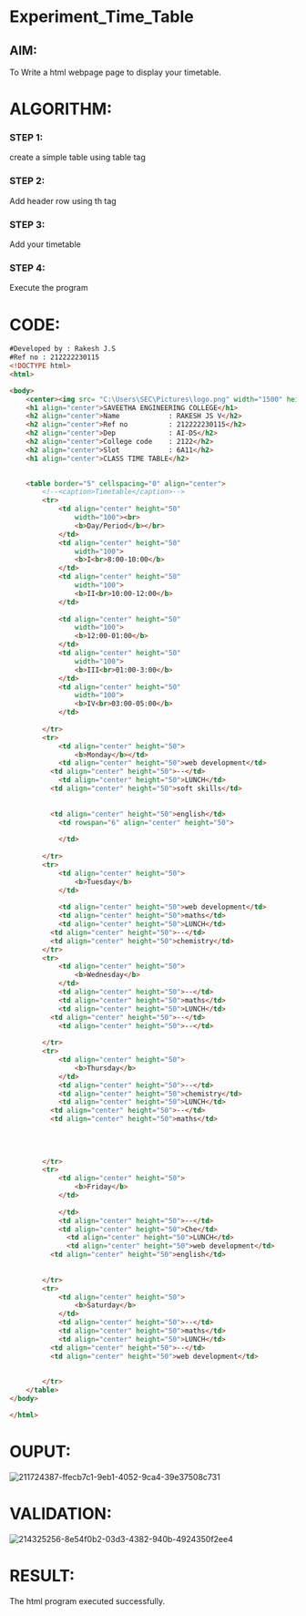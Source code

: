 # Experiment_Time_Table

## AIM:
To Write a html webpage page to display your timetable.

# ALGORITHM:
### STEP 1:
create a simple table using table tag
### STEP 2:
Add header row using th tag
### STEP 3:
Add your timetable
### STEP 4:
Execute the program

# CODE:
``` html
#Developed by : Rakesh J.S
#Ref no : 212222230115
<!DOCTYPE html>
<html>

<body>
  	<center><img src= "C:\Users\SEC\Pictures\logo.png" width="1500" height="200"></center>
	<h1 align="center">SAVEETHA ENGINEERING COLLEGE</h1>
	<h2 align="center">Name            : RAKESH JS V</h2>
	<h2 align="center">Ref no          : 212222230115</h2>
	<h2 align="center">Dep             : AI-DS</h2>
	<h2 align="center">College code    : 2122</h2>
	<h2 align="center">Slot            : 6A11</h2>
	<h1 align="center">CLASS TIME TABLE</h2>
	

	<table border="5" cellspacing="0" align="center">
		<!--<caption>Timetable</caption>-->
		<tr>
			<td align="center" height="50"
				width="100"><br>
				<b>Day/Period</b></br>
			</td>
			<td align="center" height="50"
				width="100">
				<b>I<br>8:00-10:00</b>
			</td>
			<td align="center" height="50"
				width="100">
				<b>II<br>10:00-12:00</b>
			</td>
			
			<td align="center" height="50"
				width="100">
				<b>12:00-01:00</b>
			</td>
			<td align="center" height="50"
				width="100">
				<b>III<br>01:00-3:00</b>
			</td>
			<td align="center" height="50"
				width="100">
				<b>IV<br>03:00-05:00</b>
			</td>
			
		</tr>
		<tr>
			<td align="center" height="50">
				<b>Monday</b></td>
			<td align="center" height="50">web development</td>
          <td align="center" height="50">--</td>
			<td align="center" height="50">LUNCH</td>
          <td align="center" height="50">soft skills</td>
          
			
          <td align="center" height="50">english</td>
			<td rowspan="6" align="center" height="50">
				
			</td>
			
		</tr>
		<tr>
			<td align="center" height="50">
				<b>Tuesday</b>
			</td>
			
			<td align="center" height="50">web development</td>
			<td align="center" height="50">maths</td>
			<td align="center" height="50">LUNCH</td>
          <td align="center" height="50">--</td>
          <td align="center" height="50">chemistry</td>
		</tr>
		<tr>
			<td align="center" height="50">
				<b>Wednesday</b>
			</td>
			<td align="center" height="50">--</td>
			<td align="center" height="50">maths</td>
			<td align="center" height="50">LUNCH</td>
          <td align="center" height="50">--</td>
			<td align="center" height="50">--</td>
			
		</tr>
		<tr>
			<td align="center" height="50">
				<b>Thursday</b>
			</td>
			<td align="center" height="50">--</td>
			<td align="center" height="50">chemistry</td>
			<td align="center" height="50">LUNCH</td>
          <td align="center" height="50">--</td>
          <td align="center" height="50">maths</td>
          
          
          
			
		</tr>
		<tr>
			<td align="center" height="50">
				<b>Friday</b>
			</td>
			
			</td>
			<td align="center" height="50">--</td>
			<td align="center" height="50">Che</td>
              <td align="center" height="50">LUNCH</td>
              <td align="center" height="50">web development</td>
          <td align="center" height="50">english</td>
              
			
		</tr>
		<tr>
			<td align="center" height="50">
				<b>Saturday</b>
			</td>
			<td align="center" height="50">--</td>
			<td align="center" height="50">maths</td>
			<td align="center" height="50">LUNCH</td>
          <td align="center" height="50">--</td>
          <td align="center" height="50">web development</td>
          
			
		</tr>
	</table>
</body>

</html>
```
# OUPUT:
![211724387-ffecb7c1-9eb1-4052-9ca4-39e37508c731](https://github.com/rakesh9339/timetable/assets/121115650/7a91faf0-339a-4126-8019-765f137e5460)

# VALIDATION:
![214325256-8e54f0b2-03d3-4382-940b-4924350f2ee4](https://github.com/rakesh9339/timetable/assets/121115650/cde50ca0-bc47-4023-aa27-698e27ed7e27)



# RESULT:
The html program executed successfully.
